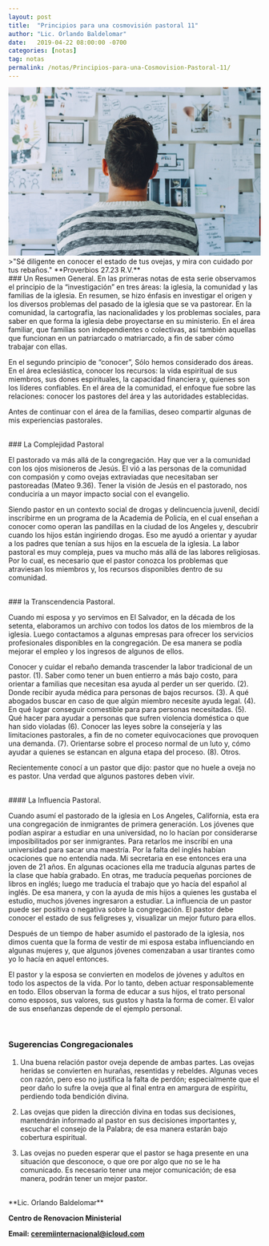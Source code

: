 ```yaml
---
layout: post
title:  "Principios para una cosmovisión pastoral 11"
author: "Lic. Orlando Baldelomar"
date:   2019-04-22 08:00:00 -0700
categories: [notas]
tag: notas
permalink: /notas/Principios-para-una-Cosmovision-Pastoral-11/
---
```


<img src="/assets/img/cosmovision.jpeg" class="img-fluid" alt="Responsive image">

<br>
>"Sé diligente en conocer el estado de tus ovejas, y mira con cuidado por tus rebaños."
**Proverbios 27.23 R.V.**

<br>
### Un Resumen General.
En las primeras notas de esta serie observamos el principio de la “investigación” en tres áreas: la iglesia, la comunidad y las familias de la iglesia. En resumen, se hizo énfasis en investigar el origen y los diversos problemas del pasado de la iglesia que se va pastorear. En la comunidad, la cartografía, las nacionalidades y los problemas sociales, para saber en que forma la iglesia debe proyectarse en su ministerio. En el área familiar, que familias son independientes o colectivas, así también aquellas que funcionan en un patriarcado o matriarcado, a fin de saber cómo trabajar con ellas.

En el segundo principio de “conocer”, Sólo hemos considerado dos áreas. En el área eclesiástica, conocer los recursos: la vida espiritual de sus miembros, sus dones espirituales, la capacidad financiera y, quienes son los líderes confiables.  En el área de la comunidad, el enfoque fue sobre las relaciones: conocer los pastores del área y las autoridades establecidas.

Antes de continuar con el área de la familias, deseo compartir algunas de mis experiencias pastorales.

<br>
### La Complejidad Pastoral

El pastorado va más allá de la congregación. Hay que ver a la comunidad con los ojos misioneros de Jesús. El vió a las personas de la comunidad con compasión y como ovejas extraviadas que necesitaban ser pastoreadas (Mateo 9.36). Tener la visión de Jesús en el pastorado, nos conduciría a un mayor impacto social con el evangelio.

Siendo pastor en un contexto social de drogas y delincuencia juvenil, decidí inscribirme en un programa de la Academia de Policía, en el cual enseñan a conocer como operan las pandillas en la ciudad de los Angeles y, descubrir cuando los hijos están ingiriendo drogas. Eso me ayudó a orientar y ayudar a los padres que tenían a sus hijos  en la escuela de la iglesia. La labor pastoral es muy compleja, pues va mucho más allá de las labores religiosas. Por lo cual, es necesario que el pastor conozca los problemas que atraviesan los miembros y, los recursos disponibles dentro de su comunidad.

<br>
### la Transcendencia Pastoral.

Cuando mi esposa y yo servimos en El Salvador, en la década  de los setenta, elaboramos un archivo con todos los datos de los miembros de la iglesia. Luego contactamos a algunas empresas para ofrecer los servicios profesionales disponibles en la congregación. De esa manera se podía mejorar el empleo y los ingresos de algunos de ellos.


Conocer y cuidar el rebaño demanda trascender la labor tradicional de un pastor. (1). Saber como tener un buen entierro a más bajo costo, para orientar a familias que necesitan esa ayuda al perder un ser querido. (2). Donde recibir ayuda médica para personas de bajos recursos. (3). A qué abogados buscar en caso de que algún miembro necesite ayuda legal. (4). En qué lugar conseguir comestible para para personas necesitadas. (5). Qué hacer para ayudar a personas que sufren violencia doméstica o que han sido violadas (6). Conocer las leyes sobre la consejería y las limitaciones pastorales, a fin de no cometer equivocaciones que provoquen una demanda. (7). Orientarse sobre el proceso normal de un luto y, cómo ayudar a quienes se estancan en alguna etapa del proceso. (8). Otros.

Recientemente conocí a un pastor que dijo: pastor que no huele a oveja no es pastor. Una verdad que algunos pastores deben vivir.

<br>
#### La Influencia Pastoral.

Cuando asumí el pastorado de la iglesia en Los Angeles, California, esta era una congregación de inmigrantes de primera generación. Los jóvenes que podían aspirar a estudiar en una universidad, no lo hacían por considerarse imposibilitados por ser inmigrantes. Para retarlos me inscribí en una universidad para sacar una maestría.   Por la falta del inglés habían ocaciones que no entendía nada. Mi secretaria en ese entonces era una joven de 21 años. En algunas ocaciones ella me traducía algunas partes de la clase que había grabado. En otras, me traducía pequeñas porciones de libros en inglés; luego me traducía el trabajo que yo hacía del español al inglés. De esa manera, y con la ayuda de mis hijos a quienes les gustaba el estudio, muchos jóvenes ingresaron a estudiar. La influencia de un pastor puede ser positiva o negativa sobre la congregación. El pastor debe conocer el estado de sus feligreses y, visualizar un mejor futuro para ellos.

Después de un tiempo de haber asumido el pastorado de la iglesia, nos dimos cuenta que la forma de vestir de mi esposa estaba influenciando en algunas mujeres y, que algunos jóvenes comenzaban a usar tirantes como yo lo hacía en aquel entonces.

El pastor y la esposa se convierten en modelos de jóvenes y adultos en todo los aspectos de la vida. Por lo tanto, deben actuar responsablemente en todo. Ellos observan la forma de educar a sus hijos, el trato personal como esposos, sus valores, sus gustos	y hasta la forma de comer. El valor de sus enseñanzas depende de el ejemplo personal.


<br>
<h3 class="text-center">Sugerencias Congregacionales</h3>

1. Una buena relación pastor oveja depende de ambas partes. Las ovejas heridas se convierten en hurañas, resentidas y rebeldes. Algunas veces con razón, pero eso no justifica la falta de perdón; especialmente que el peor daño lo sufre la oveja que al final entra en amargura de espíritu, perdiendo toda bendición divina.


2. Las ovejas que piden la dirección divina en todas sus decisiones, mantendrán informado al pastor en sus decisiones importantes y, escuchar el consejo de la Palabra; de esa manera estarán bajo cobertura espiritual.


3. Las ovejas no pueden esperar que el pastor se haga presente en una situación que desconoce, o que ore por algo que no se le ha comunicado. Es necesario tener una mejor comunicación; de esa manera, podrán tener un mejor pastor.


<br>
**Lic. Orlando Baldelomar**

**Centro de Renovacion Ministerial**

**Email: ceremiinternacional@icloud.com**
